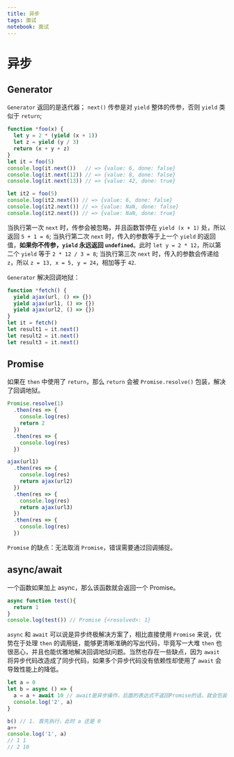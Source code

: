 ```yaml
---
title: 异步
tags: 面试
notebook: 面试
---
```


# 异步

## Generator

`Generator` 返回的是迭代器；
`next()` 传参是对 `yield` 整体的传参，否则 `yield` 类似于 `return`;

```js
function *foo(x) {
  let y = 2 * (yield (x + 1))
  let z = yield (y / 3)
  return (x + y + z)
}
let it = foo(5)
console.log(it.next())   // => {value: 6, done: false}
console.log(it.next(12)) // => {value: 8, done: false}
console.log(it.next(13)) // => {value: 42, done: true}

let it2 = foo(5)
console.log(it2.next()) // => {value: 6, done: false}
console.log(it2.next()) // => {value: NaN, done: false}
console.log(it2.next()) // => {value: NaN, done: true}
```

当执行第一次 `next` 时，传参会被忽略，并且函数暂停在 `yield (x + 1)` 处，所以返回 `5 + 1 = 6`;
当执行第二次 `next` 时，传入的参数等于上一个 `yield` 的返回值，**如果你不传参，`yield` 永远返回 `undefined`**。此时 `let y = 2 * 12`，所以第二个 `yield` 等于 `2 * 12 / 3 = 8`;
当执行第三次 `next` 时，传入的参数会传递给 `z`，所以 `z = 13, x = 5, y = 24`，相加等于 `42`.

`Generator` 解决回调地狱：

```js
function *fetch() {
  yield ajax(url, () => {})
  yield ajax(url1, () => {})
  yield ajax(url2, () => {})
}
let it = fetch()
let result1 = it.next()
let result2 = it.next()
let result3 = it.next()
```

## Promise

如果在 `then` 中使用了 `return`，那么 `return` 会被 `Promise.resolve()` 包装，解决了回调地狱。

```js
Promise.resolve(1)
  .then(res => {
    console.log(res)
    return 2
  })
  .then(res => {
    console.log(res)
  })
```

```js
ajax(url1)
  .then(res => {
    console.log(res)
    return ajax(url2)
  })
  .then(res => {
    console.log(res)
    return ajax(url3)
  })
  .then(res => {
    console.log(res)
  })
```

`Promise` 的缺点：无法取消 `Promise`，错误需要通过回调捕捉。

## async/await

一个函数如果加上 async，那么该函数就会返回一个 Promise。

```js
async function test(){
  return 1
}
console.log(test()) // Promise {<resolved>: 1}
```

`async` 和 `await` 可以说是异步终极解决方案了，相比直接使用 `Promise` 来说，优势在于处理 `then` 的调用链，能够更清晰准确的写出代码，毕竟写一大堆 `then` 也很恶心，并且也能优雅地解决回调地狱问题。当然也存在一些缺点，因为 `await` 将异步代码改造成了同步代码，如果多个异步代码没有依赖性却使用了 `await` 会导致性能上的降低。

```js
let a = 0
let b = async () => {
  a = a + await 10 // await是异步操作，后面的表达式不返回Promise的话，就会包装成 Promise.resolve(返回值)，此时就是 a = 0 + 10
  console.log('2', a)
}

b() // 1. 首先执行，此时 a 还是 0
a++
console.log('1', a)
// 1 1
// 2 10
```
